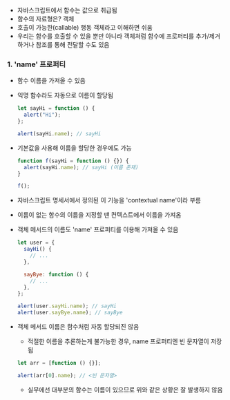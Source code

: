 - 자바스크립트에서 함수는 값으로 취급됨
- 함수의 자료형은? 객체
- 호출이 가능한(callable) 행동 객체라고 이해하면 쉬움
- 우리는 함수를 호출할 수 있을 뿐만 아니라 객체처럼 함수에 프로퍼티를 추가/제거하거나 참조를 통해 전달할 수도 있음

### 1. 'name' 프로퍼티

- 함수 이름을 가져올 수 있음
- 익명 함수라도 자동으로 이름이 할당됨

  ```javascript
  let sayHi = function () {
    alert("Hi");
  };

  alert(sayHi.name); // sayHi
  ```

- 기본값을 사용해 이름을 할당한 경우에도 가능

  ```javascript
  function f(sayHi = function () {}) {
    alert(sayHi.name); // sayHi (이름 존재)
  }

  f();
  ```

- 자바스크립트 명세서에서 정의된 이 기능을 'contextual name'이라 부름
- 이름이 없는 함수의 이름을 지정할 땐 컨텍스트에서 이름을 가져옴
- 객체 메서드의 이름도 'name' 프로퍼티를 이용해 가져올 수 있음

  ```javascript
  let user = {
    sayHi() {
      // ...
    },

    sayBye: function () {
      // ...
    },
  };

  alert(user.sayHi.name); // sayHi
  alert(user.sayBye.name); // sayBye
  ```

- 객체 메서드 이름은 함수처럼 자동 할당되진 않음

  - 적절한 이름을 추론하는게 불가능한 경우, name 프로퍼티엔 빈 문자열이 저장됨

  ```javascript
  let arr = [function () {}];

  alert(arr[0].name); // <빈 문자열>
  ```

  - 실무에선 대부분의 함수는 이름이 있으므로 위와 같은 상황은 잘 발생하지 않음
